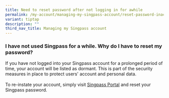 ```yaml
---
title: Need to reset password after not logging in for awhile
permalink: /my-account/managing-my-singpass-account/reset-password-inactivity/
variant: tiptap
description: ""
third_nav_title: Managing my Singpass account
---
```

<h3>I have not used Singpass for a while. Why do I have to reset my password?</h3>
<p>If you have not logged into your Singpass account for a prolonged period
of time, your account will be listed as dormant. This is part of the security
measures in place to protect users' account and personal data.
<br>
<br>To re-instate your account, simply visit <a href="https://go.gov.sg/singpass-login" rel="noopener" target="_blank"><u>Singpass Portal</u></a> and reset
your Singpass password.</p>
